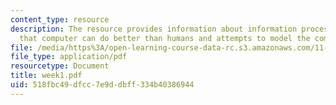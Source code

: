 ```yaml
---
content_type: resource
description: The resource provides information about information processing tasks
  that computer can do better than humans and attempts to model the computers's impact.
file: /media/https%3A/open-learning-course-data-rc.s3.amazonaws.com/11-128-information-technology-and-the-labor-market-spring-2005/518fbc49dfcc7e9ddbff334b40386944_week1.pdf
file_type: application/pdf
resourcetype: Document
title: week1.pdf
uid: 518fbc49-dfcc-7e9d-dbff-334b40386944
---
```

